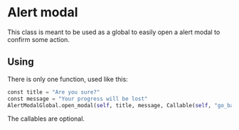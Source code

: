 # Alert modal

This class is meant to be used as a global to easily open a alert modal to confirm some action.

## Using

There is only one function, used like this:

```python
const title = "Are you sure?"
const message = "Your progress will be lost"
AlertModalGlobal.open_modal(self, title, message, Callable(self, "go_back_to_menu"), Callable(self, "on_cancel_alert"))
```

The callables are optional.
